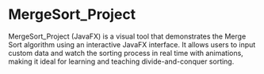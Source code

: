 # MergeSort_Project
MergeSort_Project (JavaFX) is a visual tool that demonstrates the Merge Sort algorithm using an interactive JavaFX interface. It allows users to input custom data and watch the sorting process in real time with animations, making it ideal for learning and teaching divide-and-conquer sorting.
